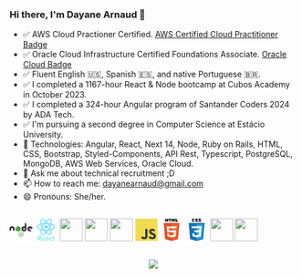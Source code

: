 ### Hi there, I'm Dayane Arnaud 👋 

<!--
**DayArnaud/DayArnaud** is a ✨ _special_ ✨ repository because its `README.md` (this file) appears on your GitHub profile.
--><table align="right">

- :white_check_mark: AWS Cloud Practioner Certified. [AWS Certified Cloud Practitioner Badge](https://www.credly.com/badges/1f46187a-e9f5-4d5c-bb4b-8294c2e4df2b/public_url)
- :white_check_mark: Oracle Cloud Infrastructure Certified Foundations Associate. [Oracle Cloud Badge](https://catalog-education.oracle.com/pls/certview/sharebadge?id=F5F315800C9CB2598FDA9762D077F11A78130822BCFEF4EC9540DD70F890C78E)
- :white_check_mark: Fluent English 🇺🇸, Spanish 🇪🇸, and native Portuguese 🇧🇷.
- ✅ I completed a 1167-hour React & Node bootcamp at Cubos Academy in October 2023.
- ✅ I completed a 324-hour Angular program of Santander Coders 2024 by ADA Tech.
- ✅ I'm pursuing a second degree in Computer Science at Estácio University.
- 🌱 Technologies: Angular, React, Next 14, Node, Ruby on Rails, HTML, CSS, Bootstrap, Styled-Components, API Rest, Typescript, PostgreSQL, MongoDB, AWS Web Services, Oracle Cloud.
- 💬 Ask me about technical recruitment ;D
- 📫 How to reach me: dayanearnaud@gmail.com
- 😄 Pronouns: She/her.



##

<div style="display: inline_block">
  <img src="https://raw.githubusercontent.com/devicons/devicon/master/icons/nodejs/nodejs-original-wordmark.svg" width="40" height="40">
  <img src="https://raw.githubusercontent.com/devicons/devicon/master/icons/react/react-original-wordmark.svg"  width="40" height="40">
  <img src="https://cdn.jsdelivr.net/gh/devicons/devicon/icons/angularjs/angularjs-original.svg" width="40" height="40">
  <img src="https://cdn.jsdelivr.net/gh/devicons/devicon/icons/ruby/ruby-plain-wordmark.svg" width="40" height="40">
  <img src="https://cdn.jsdelivr.net/gh/devicons/devicon/icons/rails/rails-original-wordmark.svg" width="40" height="40">
  <img src="https://raw.githubusercontent.com/devicons/devicon/master/icons/javascript/javascript-original.svg"  width="40" height="40">
  <img src="https://raw.githubusercontent.com/devicons/devicon/master/icons/html5/html5-original-wordmark.svg" width="40" height="40"/> 
  <img src="https://raw.githubusercontent.com/devicons/devicon/master/icons/css3/css3-original-wordmark.svg" width="40" height="40"/>
  <img src="https://cdn.jsdelivr.net/gh/devicons/devicon/icons/postgresql/postgresql-original.svg" width="40" height="40">
  <img src="https://cdn.jsdelivr.net/gh/devicons/devicon/icons/mongodb/mongodb-plain-wordmark.svg" width="40" height="40">
</div>
  
##

<div align="center">
  <img src="https://luk4x-github-readme-stats.vercel.app/api/wakatime?username=DayArnaud&langs_count=8&theme=tokyonight&hide_border=true&custom_title=Coding%20time%20in%20the%20last%202%20weeks&range=all_time" />
</div>
